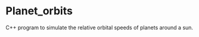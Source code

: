 Planet_orbits
=============

C++ program to simulate the relative orbital speeds of planets around a sun.
